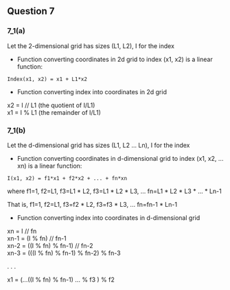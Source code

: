 ##  Question 7

###  7_1(a)

Let the  2-dimensional grid has sizes (L1, L2), I for the index

* Function converting coordinates in 2d grid to index (x1, x2) is a linear function: 

`Index(x1, x2) = x1 + L1*x2`


* Function converting index into coordinates in 2d grid

x2 = I // L1   (the quotient of I/L1)<br/>
x1 = I % L1    (the remainder of I/L1)


###  7_1(b)

Let the d-dimensional grid has sizes (L1, L2 ... Ln), I for the index

* Function converting coordinates in d-dimensional grid to index (x1, x2, ... xn) is a linear function: 

`I(x1, x2) = f1*x1 + f2*x2 + ... + fn*xn`

where f1=1, f2=L1, f3=L1 * L2, f3=L1 * L2 * L3, ... fn=L1 * L2 * L3 * ... * Ln-1

That is, f1=1, f2=L1, f3=f2 * L2, f3=f3 * L3, ... fn=fn-1 * Ln-1


* Function converting index into coordinates in d-dimensional grid

xn = I // fn <br/>
xn-1 = (I % fn) // fn-1 <br/>
xn-2 = ((I % fn) % fn-1) // fn-2 <br/>
xn-3 = (((I % fn) % fn-1) % fn-2) % fn-3 <br/>

.
.
.

x1 = (...((I % fn) % fn-1) ... % f3 ) % f2

